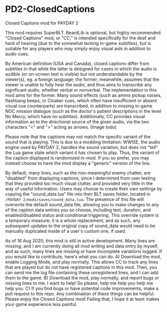 # PD2-ClosedCaptions
Closed Captions mod for PAYDAY 2

This mod requires SuperBLT. BeardLib is optional, but highly recommended. 
"Closed Captions" mod, or "CC," is intended specifically for the deaf and hard of hearing (due to the somewhat lacking in-game subtitles), but is suitable for any players who may simply enjoy visual aids in addition to audio cues. 

By American definition (USA and Canada), closed captions differ from subtitles in that while the latter is designed for cases in which the audio is audible (or on-screen text is visible) but not understandable by the viewer(s), eg. a foreign language; the former, meanwhile, assumes that the viewer is unable to fully hear the audio, and thus aims to transcribe any significant audio, whether verbal or nonverbal. 
The implementation in this mod aims for the former. Many sound effects (such as ammo pickup noises, flashbang beeps, or Cloaker cues, which often have insufficient or absent visual cue counterparts) are transcribed, in addition to missing in-game NOC mission dialogue (such as the doctor's patient descriptions in the level No Mercy, which have no subtitles).
Additionally, CC provides visual information as to the directional source of the given audio, via the two characters "<" and ">" acting as arrows. 
(Image todo)

Please note that the captions may not match the specific variant of the sound that is playing. This is due to a modding limitation: WWISE, the audio engine used by PAYDAY 2, handles the sound variation, but does not "tell" the Lua game state which variant it has chosen to play.
Thus, the variant of the caption displayed is randomized in-mod. 
If you so prefer, you may instead choose to have the mod display a "generic" version of the line.

By default, many lines, such as the non-meaningful enemy chatter, are "disabled" from displaying captions, since I determined from user testing that they provided too much visual clutter, and provided very little in the way of useful information. 
Users may choose to create their own settings by copying the "sound_data.lua" file into their BLT saves folder, located in `/PAYDAY 2/mods/saves/sound_data.lua`. The presence of this file will overwrite the default sound_data file, allowing you to make changes to any of the caption data entries you so choose, including text, duration, and enabled/disabled status and conditional triggering. 
This override system is a temporary measure; it is a whole replacement, and as such, any subsequent updates to the original copy of sound_data would need to be manually duplicated inside of a user's custom one, if used.

As of 16 Aug 2020, this mod is still in active development. Many lines are missing, and I am currently doing all mod writing and data entry by myself, and as such, many lines are missing or have incomplete variations logged.
If you would like to contribute, here's what you can do:
A) Download the mod, enable Logging Mode, and play normally. This allows CC to track any lines that are played but do not have registered captions in this mod. Then, you can send me the log file containing these unregistered lines, and I can add them to the game.
B) Download the mod, play normally, and report bugs or missing lines to me. I want to help! So please, help me help you help me help you. 
C) If you find bugs or have potential code improvements, make a pull request to this repo.
Any combination of these things can be helpful. 
Please enjoy the Closed Captions mod! Failing that, I hope it at least makes your game experience less painful.
